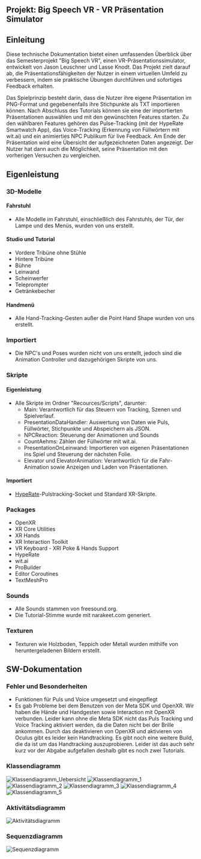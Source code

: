 ## Projekt: Big Speech VR - VR Präsentation Simulator

## Einleitung
Diese technische Dokumentation bietet einen umfassenden Überblick über das Semesterprojekt "Big Speech VR", einen VR-Präsentationssimulator, entwickelt von Jason Leuschner und Lasse Knodt. Das Projekt zielt darauf ab, die Präsentationsfähigkeiten der Nutzer in einem virtuellen Umfeld zu verbessern, indem sie praktische Übungen durchführen und sofortiges Feedback erhalten.

Das Spielprinzip besteht darin, dass die Nutzer ihre eigene Präsentation im PNG-Format und gegebenenfalls ihre Stichpunkte als TXT importieren können. Nach Abschluss des Tutorials können sie eine der importierten Präsentationen auswählen und mit den gewünschten Features starten. Zu den wählbaren Features gehören das Pulse-Tracking (mit der HypeRate Smartwatch App), das Voice-Tracking (Erkennung von Füllwörtern mit wit.ai) und ein animierties NPC Publikum für live Feedback. Am Ende der Präsentation wird eine Übersicht der aufgezeichneten Daten angezeigt. Der Nutzer hat dann auch die Möglichkeit, seine Präsentation mit den vorherigen Versuchen zu vergleichen.

## Eigenleistung

### 3D-Modelle
#### Fahrstuhl
- Alle Modelle im Fahrstuhl, einschließlich des Fahrstuhls, der Tür, der Lampe und des Menüs, wurden von uns erstellt.

#### Studio und Tutorial
- Vordere Tribüne ohne Stühle
- Hintere Tribüne
- Bühne
- Leinwand
- Scheinwerfer
- Teleprompter
- Getränkebecher

#### Handmenü
- Alle Hand-Tracking-Gesten außer die Point Hand Shape wurden von uns erstellt.

### Importiert
- Die NPC's und Poses wurden nicht von uns erstellt, jedoch sind die Animation Controller und dazugehörigen Skripte von uns.

### Skripte
#### Eigenleistung
- Alle Skripte im Ordner "Recources/Scripts", darunter:
  - Main: Verantwortlich für das Steuern von Tracking, Szenen und Spielverlauf.
  - PresentationDataHandler: Auswertung von Daten wie Puls, Füllwörter, Stichpunkte und Abspeichern als JSON.
  - NPCReaction: Steuerung der Animationen und Sounds
  - CountAehms: Zählen der Füllwörter mit wit.ai.
  - PresentationOnLeinwand: Importieren von eigenen Präsentationen ins Spiel und Steuerung der nächsten Folie.
  - Elevator und ElevatorAnimation: Verantwortlich für die Fahr-Animation sowie Anzeigen und Laden von Präsentationen.

#### Importiert
- [HypeRate](https://www.hyperate.io/#1)-Pulstracking-Socket und Standard XR-Skripte.

### Packages
- OpenXR
- XR Core Utilities
- XR Hands
- XR Interaction Toolkit
- VR Keyboard - XRI Poke & Hands Support
- HypeRate
- wit.ai
- ProBuilder
- Editor Coroutines
- TextMeshPro


### Sounds
- Alle Sounds stammen von freesound.org.
- Die Tutorial-Stimme wurde mit narakeet.com generiert.

### Texturen
- Texturen wie Holzboden, Teppich oder Metall wurden mithilfe von heruntergeladenen Bildern erstellt.

## SW-Dokumentation

### Fehler und Besonderheiten
- Funktionen für Puls und Voice umgesetzt und eingepflegt
- Es gab Probleme bei dem Benutzen von der Meta SDK und OpenXR. Wir haben die Hände und Handgesten sowie Interaction mit OpenXR verbunden. Leider kann ohne die Meta SDK nicht das Puls Tracking und Voice Tracking aktiviert werden, da die Daten nicht bei der Brille ankommen. Durch das deaktivieren von OpenXR und aktivieren von Oculus gibt es leider kein Handtracking. Es gibt noch eine weitere Build, die da ist um das Handtracking auszuprobieren. Leider ist das auch sehr kurz vor der Abgabe aufgefallen deshalb gibt es noch zwei Tutorials.

### Klassendiagramm
![Klassendiagramm_Uebersicht](https://hackmd.io/_uploads/SyeTYJX3p.png)
![Klassendiagramm_1](https://hackmd.io/_uploads/Byp6KJ7nT.png)
![Klassendiagramm_2](https://hackmd.io/_uploads/Bk66Fk72p.png)
![Klassendiagramm_3](https://hackmd.io/_uploads/BJppFy7np.png)
![Klassendiagramm_4](https://hackmd.io/_uploads/r1p6tyXna.png)
![Klassendiagramm_5](https://hackmd.io/_uploads/rypptymn6.png)

### Aktivitätsdiagramm
![Aktivitätsdiagramm](https://hackmd.io/_uploads/Skyyc1mha.png)

### Sequenzdiagramm
![Sequenzdiagramm](https://hackmd.io/_uploads/BkDAFkQha.png)



